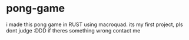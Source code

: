 # pong-game
i made this pong game in RUST using macroquad. its my first project, pls dont judge :DDD
if theres something wrong contact me
